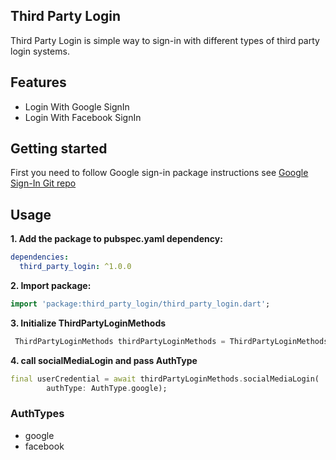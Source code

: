 ## Third Party Login

Third Party Login is simple way to sign-in with different types of third party login systems.

## Features

- Login With Google SignIn
- Login With Facebook SignIn

## Getting started

First you need to follow Google sign-in package instructions see [Google Sign-In Git repo](https://github.com/flutter/plugins/tree/master/packages/google_sign_in/google_sign_in)

## Usage

**1. Add the package to pubspec.yaml dependency:**

```yaml
dependencies:
  third_party_login: ^1.0.0
```

**2. Import package:**

```dart
import 'package:third_party_login/third_party_login.dart';
```

**3. Initialize ThirdPartyLoginMethods**

```dart
 ThirdPartyLoginMethods thirdPartyLoginMethods = ThirdPartyLoginMethods();
```

**4. call socialMediaLogin and pass AuthType**

```dart
final userCredential = await thirdPartyLoginMethods.socialMediaLogin(
        authType: AuthType.google);
```

### AuthTypes

- google
- facebook
